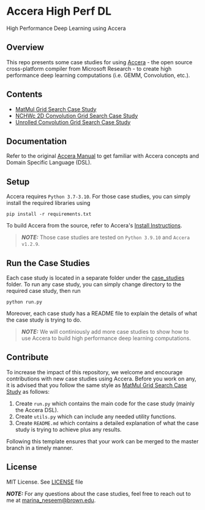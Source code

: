# Accera High Perf DL
High Performance Deep Learning using Accera

## Overview 
This repo presents some case studies for using [Accera](https://github.com/microsoft/Accera) - the open source cross-platform compiler from Microsoft Research - to create high performance deep learning computations (i.e. GEMM, Convolution, etc.).

## Contents
- [MatMul Grid Search Case Study](case_studies/matmul_gridsearch_on_avx2/README.md)
- [NCHWc 2D Convolution Grid Search Case Study](case_studies/nchwc_convolution_gridsearch/README.md)
- [Unrolled Convolution Grid Search Case Study](case_studies/unrolled_convolution_gridsearch/README.md)

## Documentation
Refer to the original [Accera Manual](https://microsoft.github.io/Accera/Manual/) to get familiar with Accera concepts and Domain Specific Language (DSL).

## Setup
Accera requires `Python 3.7-3.10`. For those case studies, you can simply install the required libraries using
```
pip install -r requirements.txt
```

To build Accera from the source, refer to Accera's [Install Instructions](https://microsoft.github.io/Accera/Install/).

> **_NOTE:_** Those case studies are tested on `Python 3.9.10` and `Accera v1.2.9`.

## Run the Case Studies
Each case study is located in a separate folder under the [case_studies](case_studies) folder. To run any case study, you can simply change directory to the required case study, then run
```
python run.py
```
Moreover, each case study has a README file to explain the details of what the case study is trying to do.

> **_NOTE:_** We will continiously add more case studies to show how to use Accera to build high performance deep learning computations.

## Contribute
To increase the impact of this repository, we welcome and encourage contributions with new case studies using Accera. Before you work on any, it is advised that you follow the same style as [MatMul Grid Search Case Study](case_studies/matmul_gridsearch_on_avx2) as follows:

1. Create `run.py` which contains the main code for the case study (mainly the Accera DSL).
2. Create `utils.py` which can include any needed utility functions.
3. Create `README.md` which contains a detailed explanation of what the case study is trying to achieve plus any results.

Following this template ensures that your work can be merged to the master branch in a timely manner.

## License 
MIT License. See [LICENSE](LICENSE) file

**_NOTE:_** For any questions about the case studies, feel free to reach out to me at <marina_neseem@brown.edu>.
